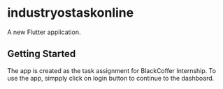 # industryostaskonline

A new Flutter application.

## Getting Started

The app is created as the task assignment for BlackCoffer Internship. 
To use the app, simpply click on login button to continue to the dashboard.
